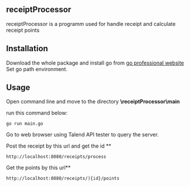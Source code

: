 ## receiptProcessor

receiptProcessor is a programm used for handle receipt and calculate receipt points

## Installation

Download the whole package and install go from [go professional website](https://go.dev/doc/install)
Set go path environment.

## Usage

Open command line and move to the directory **\receiptProcessor\main**

 run this command below:

```
go run main.go
```

Go to web browser using Talend API tester to query the server.

Post the receipt by this url and get the id **

```
http://localhost:8080/receipts/process
```

Get the points by this url**

```
http://localhost:8080/receipts/){id}/points
```

